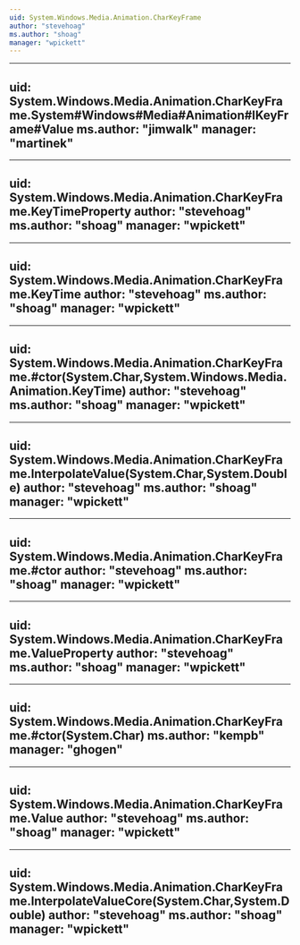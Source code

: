 ```yaml
---
uid: System.Windows.Media.Animation.CharKeyFrame
author: "stevehoag"
ms.author: "shoag"
manager: "wpickett"
---
```


---
uid: System.Windows.Media.Animation.CharKeyFrame.System#Windows#Media#Animation#IKeyFrame#Value
ms.author: "jimwalk"
manager: "martinek"
---

---
uid: System.Windows.Media.Animation.CharKeyFrame.KeyTimeProperty
author: "stevehoag"
ms.author: "shoag"
manager: "wpickett"
---

---
uid: System.Windows.Media.Animation.CharKeyFrame.KeyTime
author: "stevehoag"
ms.author: "shoag"
manager: "wpickett"
---

---
uid: System.Windows.Media.Animation.CharKeyFrame.#ctor(System.Char,System.Windows.Media.Animation.KeyTime)
author: "stevehoag"
ms.author: "shoag"
manager: "wpickett"
---

---
uid: System.Windows.Media.Animation.CharKeyFrame.InterpolateValue(System.Char,System.Double)
author: "stevehoag"
ms.author: "shoag"
manager: "wpickett"
---

---
uid: System.Windows.Media.Animation.CharKeyFrame.#ctor
author: "stevehoag"
ms.author: "shoag"
manager: "wpickett"
---

---
uid: System.Windows.Media.Animation.CharKeyFrame.ValueProperty
author: "stevehoag"
ms.author: "shoag"
manager: "wpickett"
---

---
uid: System.Windows.Media.Animation.CharKeyFrame.#ctor(System.Char)
ms.author: "kempb"
manager: "ghogen"
---

---
uid: System.Windows.Media.Animation.CharKeyFrame.Value
author: "stevehoag"
ms.author: "shoag"
manager: "wpickett"
---

---
uid: System.Windows.Media.Animation.CharKeyFrame.InterpolateValueCore(System.Char,System.Double)
author: "stevehoag"
ms.author: "shoag"
manager: "wpickett"
---

